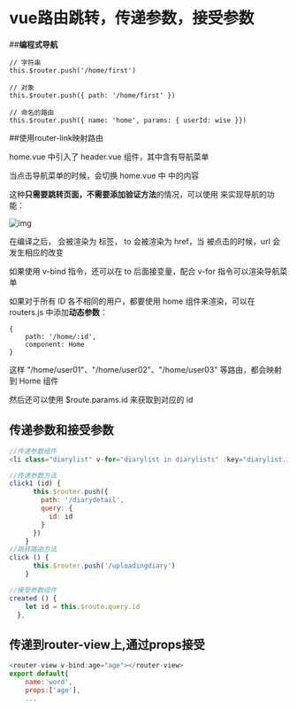 # vue路由跳转，传递参数，接受参数

##**编程式导航** 

```
// 字符串
this.$router.push('/home/first')

// 对象
this.$router.push({ path: '/home/first' })

// 命名的路由
this.$router.push({ name: 'home', params: { userId: wise }})
```



##使用router-link映射路由

home.vue 中引入了 header.vue 组件，其中含有导航菜单

当点击导航菜单的时候，会切换 home.vue 中 <router-view> 中的内容

这种**只需要跳转页面，不需要添加验证方法**的情况，可以使用 **<router-link>** 来实现导航的功能：

![img](https://images2015.cnblogs.com/blog/1059788/201701/1059788-20170113085510791-1278034799.png)

在编译之后，<router-link> 会被渲染为 <a> 标签， to 会被渲染为 href，当 <router-link> 被点击的时候，url 会发生相应的改变

如果使用 v-bind 指令，还可以在 to 后面接变量，配合 v-for 指令可以渲染导航菜单

 

如果对于所有 ID 各不相同的用户，都要使用 home 组件来渲染，可以在 routers.js 中添加**动态参数**：

```
{ 
    path: '/home/:id',
    component: Home
}
```

这样 "/home/user01"、"/home/user02"、"/home/user03" 等路由，都会映射到 Home 组件

然后还可以使用 $route.params.id 来获取到对应的 id



## 传递参数和接受参数

```javascript
//传递参数组件
<li class="diarylist" v-for="diarylist in diarylists" :key="diarylist.id" @click="click1(diarylist.id)">

//传递参数方法
click1 (id) {
      this.$router.push({
        path: '/diarydetail',
        query: {
          id: id
        }
      })
    }
//跳转路由方法
click () {
      this.$router.push('/uploadingdiary')
    }

//接受参数组件
created () {
    let id = this.$route.query.id
  },
```



## 传递到router-view上,通过props接受 

```javascript
<router-view v-bind:age="age"></router-view>
export default{
    name:'word',
    props:['age'],
    ...
```

